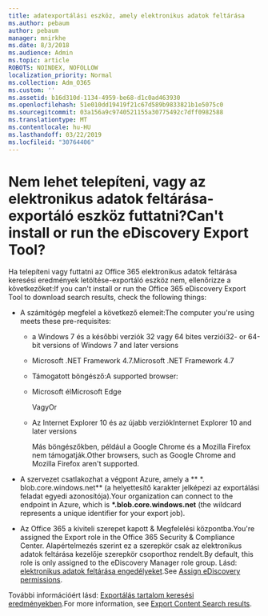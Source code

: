 ```yaml
---
title: adatexportálási eszköz, amely elektronikus adatok feltárása
ms.author: pebaum
author: pebaum
manager: mnirkhe
ms.date: 8/3/2018
ms.audience: Admin
ms.topic: article
ROBOTS: NOINDEX, NOFOLLOW
localization_priority: Normal
ms.collection: Adm_O365
ms.custom: ''
ms.assetid: b16d310d-1134-4959-be68-d1c0ad463930
ms.openlocfilehash: 51e010dd19419f21c67d589b9833821b1e5075c0
ms.sourcegitcommit: 03a156a9c9740521155a30775492c7dff0982588
ms.translationtype: MT
ms.contentlocale: hu-HU
ms.lasthandoff: 03/22/2019
ms.locfileid: "30764406"
---
```

# <a name="cant-install-or-run-the-ediscovery-export-tool"></a><span data-ttu-id="0c865-102">Nem lehet telepíteni, vagy az elektronikus adatok feltárása-exportáló eszköz futtatni?</span><span class="sxs-lookup"><span data-stu-id="0c865-102">Can't install or run the eDiscovery Export Tool?</span></span>

<span data-ttu-id="0c865-103">Ha telepíteni vagy futtatni az Office 365 elektronikus adatok feltárása keresési eredmények letöltése-exportáló eszköz nem, ellenőrizze a következőket:</span><span class="sxs-lookup"><span data-stu-id="0c865-103">If you can't install or run the Office 365 eDiscovery Export Tool to download search results, check the following things:</span></span>
  
- <span data-ttu-id="0c865-104">A számítógép megfelel a következő elemeit:</span><span class="sxs-lookup"><span data-stu-id="0c865-104">The computer you're using meets these pre-requisites:</span></span>
    
  - <span data-ttu-id="0c865-105">a Windows 7 és a későbbi verziók 32 vagy 64 bites verziói</span><span class="sxs-lookup"><span data-stu-id="0c865-105">32- or 64-bit versions of Windows 7 and later versions</span></span>
    
  - <span data-ttu-id="0c865-106">Microsoft .NET Framework 4.7.</span><span class="sxs-lookup"><span data-stu-id="0c865-106">Microsoft .NET Framework 4.7</span></span>
    
  - <span data-ttu-id="0c865-107">Támogatott böngésző:</span><span class="sxs-lookup"><span data-stu-id="0c865-107">A supported browser:</span></span>
    
  - <span data-ttu-id="0c865-108">Microsoft él</span><span class="sxs-lookup"><span data-stu-id="0c865-108">Microsoft Edge</span></span>
    
    <span data-ttu-id="0c865-109">Vagy</span><span class="sxs-lookup"><span data-stu-id="0c865-109">Or</span></span>
    
  - <span data-ttu-id="0c865-110">Az Internet Explorer 10 és az újabb verziók</span><span class="sxs-lookup"><span data-stu-id="0c865-110">Internet Explorer 10 and later versions</span></span>
    
    <span data-ttu-id="0c865-111">Más böngészőkben, például a Google Chrome és a Mozilla Firefox nem támogatják.</span><span class="sxs-lookup"><span data-stu-id="0c865-111">Other browsers, such as Google Chrome and Mozilla Firefox aren't supported.</span></span>
    
- <span data-ttu-id="0c865-112">A szervezet csatlakozhat a végpont Azure, amely a \*\* \*. blob.core.windows.net\*\* (a helyettesítő karakter jelképezi az exportálási feladat egyedi azonosítója).</span><span class="sxs-lookup"><span data-stu-id="0c865-112">Your organization can connect to the endpoint in Azure, which is **\*.blob.core.windows.net** (the wildcard represents a unique identifier for your export job).</span></span> 
    
- <span data-ttu-id="0c865-113">Az Office 365 a kiviteli szerepet kapott &amp; Megfelelési központba.</span><span class="sxs-lookup"><span data-stu-id="0c865-113">You're assigned the Export role in the Office 365 Security &amp; Compliance Center.</span></span> <span data-ttu-id="0c865-114">Alapértelmezés szerint ez a szerepkör csak az elektronikus adatok feltárása kezelője szerepkör csoporthoz rendelt.</span><span class="sxs-lookup"><span data-stu-id="0c865-114">By default, this role is only assigned to the eDiscovery Manager role group.</span></span> <span data-ttu-id="0c865-115">Lásd: [elektronikus adatok feltárása engedélyeket](https://support.office.com/article/assign-ediscovery-permissions-in-the-office-365-security-compliance-center-5b9a067b-9d2e-4aa5-bb33-99d8c0d0b5d7#moreinfo).</span><span class="sxs-lookup"><span data-stu-id="0c865-115">See [Assign eDiscovery permissions](https://support.office.com/article/assign-ediscovery-permissions-in-the-office-365-security-compliance-center-5b9a067b-9d2e-4aa5-bb33-99d8c0d0b5d7#moreinfo).</span></span>
    
<span data-ttu-id="0c865-116">További információért lásd: [Exportálás tartalom keresési eredményekben](https://support.office.com/article/Export-Content-Search-results-from-the-Office-365-Security-Compliance-Center-ed48d448-3714-4c42-85f5-10f75f6a4278).</span><span class="sxs-lookup"><span data-stu-id="0c865-116">For more information, see [Export Content Search results](https://support.office.com/article/Export-Content-Search-results-from-the-Office-365-Security-Compliance-Center-ed48d448-3714-4c42-85f5-10f75f6a4278).</span></span>
  

